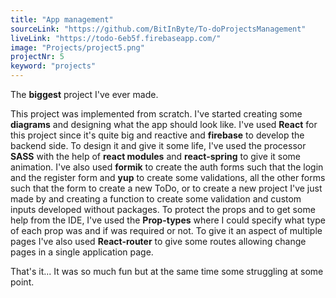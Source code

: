 ```yaml
---
title: "App management"
sourceLink: "https://github.com/BitInByte/To-doProjectsManagement"
liveLink: "https://todo-6eb5f.firebaseapp.com/"
image: "Projects/project5.png"
projectNr: 5
keyword: "projects"
---
```


The **biggest** project I've ever made.

This project was implemented from scratch. I've started creating some **diagrams** and designing what the app should look like.
I've used **React** for this project since it's quite big and reactive and **firebase** to develop the backend side.
To design it and give it some life, I've used the processor **SASS** with the help of **react modules** and **react-spring** to give it some animation.
I've also used **formik** to create the auth forms such that the login and the register form and **yup** to create some validations, all the other forms such that the form to create a new ToDo, or to create a new project I've just made by and creating a function to create some validation and custom inputs developed without packages.
To protect the props and to get some help from the IDE, I've used the **Prop-types** where I could specify what type of each prop was and if was required or not.
To give it an aspect of multiple pages I've also used **React-router** to give some routes allowing change pages in a single application page.


That's it... It was so much fun but at the same time some struggling at some point. 
 